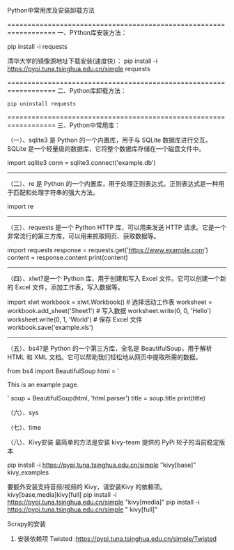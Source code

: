 Python中常用库及安装卸载方法

==================================================================
一、PYthon库安装方法：

pip install -i  requests

清华大学的镜像源地址下载安装(速度快）：
pip install -i https://pypi.tuna.tsinghua.edu.cn/simple requests

==================================================================
二、Python库卸载方法：

  	pip uninstall requests

==================================================================
三、Python中常用库：

（一）、sqlite3 是 Python 的一个内置库，用于与 SQLite 数据库进行交互。SQLite 是一个轻量级的数据库，它将整个数据库存储在一个磁盘文件中。

import sqlite3 
conn = sqlite3.connect('example.db')

-------------------------------------------------------------------
（二）、re 是 Python 的一个内置库，用于处理正则表达式。正则表达式是一种用于匹配和处理字符串的强大方法。

import re

-------------------------------------------------------------------
（三）、requests 是一个 Python HTTP 库，可以用来发送 HTTP 请求。它是一个非常流行的第三方库，可以用来抓取网页、获取数据等。

import  requests
response = requests.get('https://www.example.com')
content = response.content
print(content)

-------------------------------------------------------------------
（四）、xlwt?是一个 Python 库，用于创建和写入 Excel 文件。它可以创建一个新的 Excel 文件，添加工作表，写入数据等。

import xlwt
workbook = xlwt.Workbook() # 选择活动工作表
worksheet = workbook.add_sheet('Sheet1') # 写入数据 		worksheet.write(0, 0, 'Hello')
worksheet.write(0, 1, 'World') # 保存 Excel 文件 	workbook.save('example.xls')

-------------------------------------------------------------------
（五）、bs4?是 Python 的一个第三方库，全名是 BeautifulSoup，用于解析 HTML 和 XML 文档。它可以帮助我们轻松地从网页中提取所需的数据。

from bs4 import BeautifulSoup
html = '<html><head><title>Example Page</title></head><body><p>This 
is an example page.</p></body></html>' 
soup = BeautifulSoup(html, 'html.parser')
title = soup.title
print(title)

（六）、sys

（七）、time

（八）、Kivy安装
最简单的方法是安装 kivy-team 提供的 PyPi 轮子的当前稳定版本

pip install -i https://pypi.tuna.tsinghua.edu.cn/simple "kivy[base]" kivy_examples

要额外安装支持音频/视频的 Kivy，请安装Kivy 的依赖项。kivy[base,media]kivy[full]
pip install -i https://pypi.tuna.tsinghua.edu.cn/simple "kivy[media]"
pip install -i https://pypi.tuna.tsinghua.edu.cn/simple " kivy[full]"



Scrapy的安装 
1. 安装依赖项
Twisted :https://pypi.tuna.tsinghua.edu.cn/simple/Twisted




